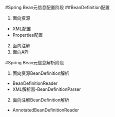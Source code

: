 #Spring Bean元信息配置阶段
##BeanDefinition配置
1. 面向资源
+ XML配置
+ Properties配置
2. 面向注解
3. 面向API

#Spring Bean元信息解析阶段
1. 面向资源BeanDefinition解析
+ BeanDefinitionReader
+ XML解析器-BeanDefinitionParser
2. 面向注解BeanDefinition解析
+ AnnotatedBeanDefinitionReader
